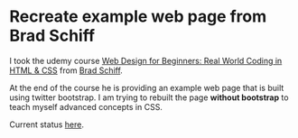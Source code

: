# Recreate example web page from Brad Schiff

I took the udemy course [Web Design for Beginners: Real World Coding in HTML & CSS](https://www.udemy.com/course/web-design-for-beginners-real-world-coding-in-html-css/) from [Brad Schiff](http://www.schiffwebdesign.com/).

At the end of the course he is providing an example web page that is built
using twitter bootstrap. I am trying to rebuilt the page **without
bootstrap** to teach myself advanced concepts in CSS.

Current status [here](https://rotkehlxen.github.io/recreate-website/).
